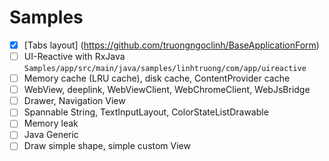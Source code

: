 # Samples
- [x] [Tabs layout] (https://github.com/truongngoclinh/BaseApplicationForm)
- [ ] UI-Reactive with RxJava
`Samples/app/src/main/java/samples/linhtruong/com/app/uireactive`
- [ ] Memory cache (LRU cache), disk cache, ContentProvider cache
- [ ] WebView, deeplink, WebViewClient, WebChromeClient, WebJsBridge
- [ ] Drawer, Navigation View
- [ ] Spannable String, TextInputLayout, ColorStateListDrawable
- [ ] Memory leak
- [ ] Java Generic
- [ ] Draw simple shape, simple custom View
